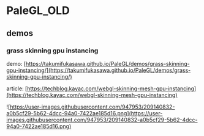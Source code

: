 # PaleGL_OLD

## demos

### grass skinning gpu instancing

demo: [https://takumifukasawa.github.io/PaleGL/demos/grass-skinning-gpu-instancing/](https://takumifukasawa.github.io/PaleGL/demos/grass-skinning-gpu-instancing/)

article: [https://techblog.kayac.com/webgl-skinning-mesh-gpu-instancing](https://techblog.kayac.com/webgl-skinning-mesh-gpu-instancing)

![https://user-images.githubusercontent.com/947953/209140832-a0b5cf29-5b62-4dcc-94a0-7422ae185d16.png](https://user-images.githubusercontent.com/947953/209140832-a0b5cf29-5b62-4dcc-94a0-7422ae185d16.png)

